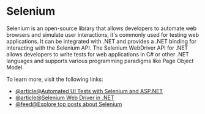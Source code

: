 # Selenium

Selenium is an open-source library that allows developers to automate web browsers and simulate user interactions, it's commonly used for testing web applications. It can be integrated with .NET and provides a .NET binding for interacting with the Selenium API. The Selenium WebDriver API for .NET allows developers to write tests for web applications in C# or other .NET languages and supports various programming paradigms like Page Object Model.

To learn more, visit the following links:

- [@article@Automated UI Tests with Selenium and ASP.NET](https://code-maze.com/selenium-aspnet-core-ui-tests/)
- [@article@Selenium Web Driver in .NET](https://stephan-bester.medium.com/automated-testing-with-selenium-web-driver-in-net-bde6854d3207)
- [@feed@Explore top posts about Selenium](https://app.daily.dev/tags/selenium?ref=roadmapsh)
